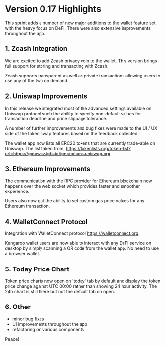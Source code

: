 # Version 0.17 Highlights

This sprint adds a number of new major additions to the wallet feature set with the heavy focus on DeFi. There were also extensive improvements throughout the app.

## 1. Zcash Integration

We are excited to add Zcash privacy coin to the wallet. This version brings full support for storing and transacting with Zcash.

Zcash supports transparent as well as private transactions allowing users to use any of the two on demand.

## 2. Uniswap Improvements

In this release we integrated most of the advanced settings available on Uniswap protocol such the ability to specify non-default values for transaction deadline and price slippage tolerance.

A number of further improvements and bug fixes were made to the UI / UX side of the token swap features based on the feedback collected.

The wallet app now lists all ERC20 tokens that are currently trade-able on Uniswap. The list taken from, https://tokenlists.org/token-list?url=https://gateway.ipfs.io/ipns/tokens.uniswap.org

## 3. Ethereum Improvements

The communication with the RPC provider for Ethereum blockchain now happens over the web socket which provides faster and smoother experience.

Users also now got the ability to set custom gas price values for any Ethereum transaction.

## 4. WalletConnect Protocol

Integration with WalletConnect protocol https://walletconnect.org.

Kangaroo wallet users are now able to interact with any DeFi service on desktop by simply scanning a QR code from the wallet app. No need to use a browser wallet.

## 5. Today Price Chart

Token price charts now open on 'today' tab by default and display the token price change against UTC 00:00 rather than showing 24 hour activity. The 24h chart is still there but not the default tab on open.

## 6. Other

- minor bug fixes
- UI improvements throughout the app
- refactoring on various components

Peace!

